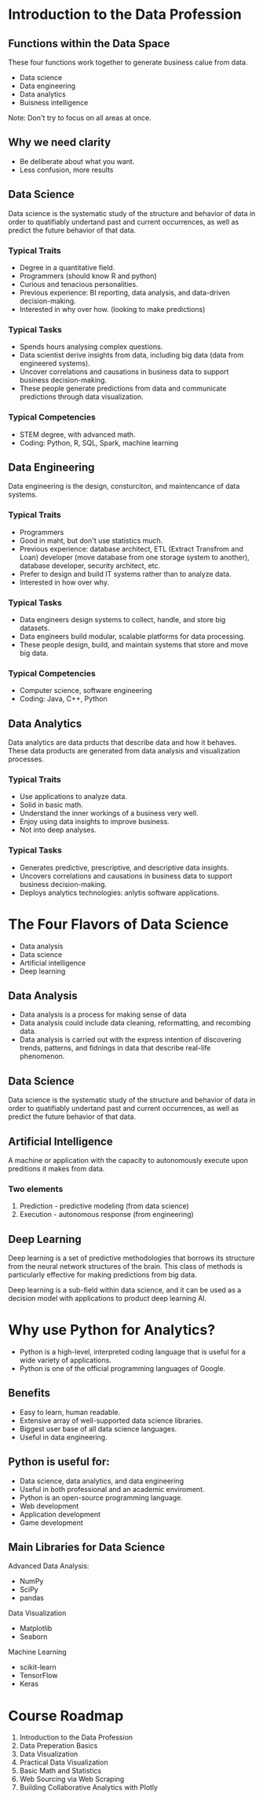 # Introduction to the Data Profession

## Functions within the Data Space 

These four functions work together to generate business calue from data. 

* Data science 
* Data engineering 
* Data analytics
* Buisness intelligence

Note: Don't try to focus on all areas at once. 

## Why we need clarity 

* Be deliberate about what you want.
* Less confusion, more results

## Data Science 

Data science is the systematic study of the structure and behavior of data in order to quatifiably undertand past and current occurrences, as well as predict the future behavior of that data. 

### Typical Traits

* Degree in a quantitative field. 
* Programmers (should know R and python)
* Curious and tenacious personalities. 
* Previous experience: BI reporting, data analysis, and data-driven decision-making. 
* Interested in why over how. (looking to make predictions)

### Typical Tasks 

* Spends hours analysing complex questions. 
* Data scientist derive insights from data, including big data (data from engineered systems). 
* Uncover correlations and causations in business data to support business decision-making.
* These people generate predictions from data and communicate predictions through data visualization. 

### Typical Competencies

* STEM degree, with advanced math. 
* Coding: Python, R, SQL, Spark, machine learning 

## Data Engineering 

Data engineering is the design, consturciton, and maintencance of data systems. 

### Typical Traits

* Programmers 
* Good in maht, but don't use statistics much.
* Previous experience: database architect, ETL (Extract Transfrom and Loan) developer (move database from one storage system to another), database developer, security architect, etc. 
* Prefer to design and build IT systems rather than to analyze data. 
* Interested in how over why. 

### Typical Tasks 

* Data engineers design systems to collect, handle, and store big datasets.
* Data engineers build modular, scalable platforms for data processing. 
* These people design, build, and maintain systems that store and move big data. 

### Typical Competencies

* Computer science, software engineering
* Coding: Java, C++, Python 

## Data Analytics

Data analytics are data prducts that describe data and how it behaves. These data products are generated from data analysis and visualization processes. 

### Typical Traits 

* Use applications to analyze data. 
* Solid in basic math. 
* Understand the inner workings of a business very well. 
* Enjoy using data insights to improve business. 
* Not into deep analyses. 

### Typical Tasks

* Generates predictive, prescriptive, and descriptive data insights. 
* Uncovers correlations and causations in business data to support business decision-making. 
* Deploys analytics technologies: anlytis software applications. 

# The Four Flavors of Data Science

* Data analysis
* Data science
* Artificial intelligence 
* Deep learning

## Data Analysis

* Data analysis is a process for making sense of data
* Data analysis could include data cleaning, reformatting, and recombing data. 
* Data analysis is carried out with the express intention of discovering trends, patterns, and fidnings in data that describe real-life phenomenon. 

## Data Science 

Data science is the systematic study of the structure and behavior of data in order to quatifiably undertand past and current occurrences, as well as predict the future behavior of that data. 

## Artificial Intelligence

A machine or application with the capacity to autonomously execute upon preditions it makes from data. 

### Two elements

1. Prediction - predictive modeling (from data science)
2. Execution - autonomous response (from engineering)

## Deep Learning

Deep learning is a set of predictive methodologies that borrows its structure from the neural network structures of the brain. This class of methods is particularly effective for making predictions from big data. 

Deep learning is a sub-field within data science, and it can be used as a decision model with applications to product deep learning AI. 

# Why use Python for Analytics? 

* Python is a high-level, interpreted coding language that is useful for a wide variety of applications.
* Python is one of the official programming languages of Google. 

## Benefits

* Easy to learn, human readable.
* Extensive array of well-supported data science libraries.
* Biggest user base of all data science languages. 
* Useful in data engineering. 

## Python is useful for: 

* Data science, data analytics, and data engineering 
* Useful in both professional and an academic enviroment.
* Python is an open-source programming language.
* Web development
* Application development
* Game development

## Main Libraries for Data Science

Advanced Data Analysis:

* NumPy
* SciPy
* pandas

Data Visualization

* Matplotlib
* Seaborn

Machine Learning 

* scikit-learn
* TensorFlow
* Keras

# Course Roadmap

1. Introduction to the Data Profession
2. Data Preperation Basics
3. Data Visualization
4. Practical Data Visualization
5. Basic Math and Statistics
6. Web Sourcing via Web Scraping
7. Building Collaborative Analytics with Plotly





